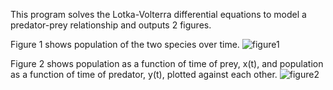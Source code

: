 This program solves the Lotka-Volterra differential equations to model a predator-prey relationship and outputs 2 figures.

Figure 1 shows population of the two species over time.
![figure1](figure1.png=250x250)

Figure 2 shows population as a function of time of prey, x(t), and population as a function of time of predator, y(t), plotted against each other.
![figure2](figure2.png=250x250)

